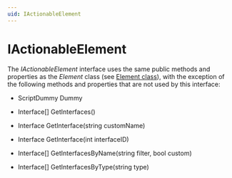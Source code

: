 ```yaml
---
uid: IActionableElement
---
```


# IActionableElement

The *IActionableElement* interface uses the same public methods and properties as the *Element* class (see [Element class](Element_class.md)), with the exception of the following methods and properties that are not used by this interface:

- ScriptDummy Dummy

- Interface\[\] GetInterfaces()

- Interface GetInterface(string customName)

- Interface GetInterface(int interfaceID)

- Interface\[\] GetInterfacesByName(string filter, bool custom)

- Interface\[\] GetInterfacesByType(string type)

